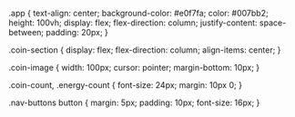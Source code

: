 .app {
  text-align: center;
  background-color: #e0f7fa;
  color: #007bb2;
  height: 100vh;
  display: flex;
  flex-direction: column;
  justify-content: space-between;
  padding: 20px;
}

.coin-section {
  display: flex;
  flex-direction: column;
  align-items: center;
}

.coin-image {
  width: 100px;
  cursor: pointer;
  margin-bottom: 10px;
}

.coin-count, .energy-count {
  font-size: 24px;
  margin: 10px 0;
}

.nav-buttons button {
  margin: 5px;
  padding: 10px;
  font-size: 16px;
}
